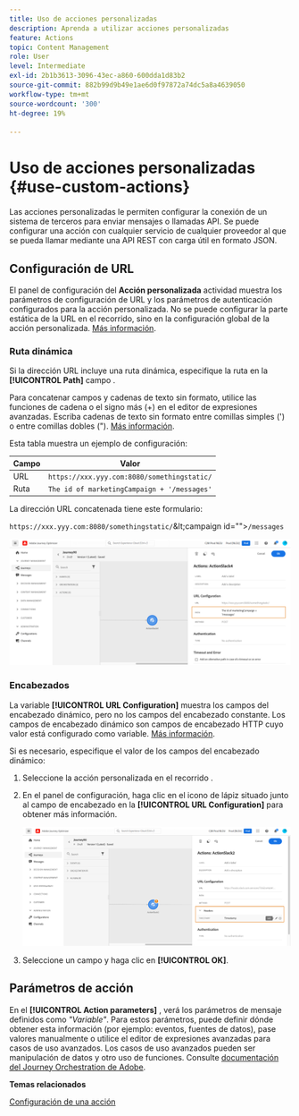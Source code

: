 ```yaml
---
title: Uso de acciones personalizadas
description: Aprenda a utilizar acciones personalizadas
feature: Actions
topic: Content Management
role: User
level: Intermediate
exl-id: 2b1b3613-3096-43ec-a860-600dda1d83b2
source-git-commit: 882b99d9b49e1ae6d0f97872a74dc5a8a4639050
workflow-type: tm+mt
source-wordcount: '300'
ht-degree: 19%

---
```


# Uso de acciones personalizadas {#use-custom-actions}

Las acciones personalizadas le permiten configurar la conexión de un sistema de terceros para enviar mensajes o llamadas API. Se puede configurar una acción con cualquier servicio de cualquier proveedor al que se pueda llamar mediante una API REST con carga útil en formato JSON.

## Configuración de URL

El panel de configuración del **Acción personalizada** actividad muestra los parámetros de configuración de URL y los parámetros de autenticación configurados para la acción personalizada. No se puede configurar la parte estática de la URL en el recorrido, sino en la configuración global de la acción personalizada. [Más información](../action/about-custom-action-configuration.md).

### Ruta dinámica

Si la dirección URL incluye una ruta dinámica, especifique la ruta en la **[!UICONTROL Path]** campo .

Para concatenar campos y cadenas de texto sin formato, utilice las funciones de cadena o el signo más (+) en el editor de expresiones avanzadas. Escriba cadenas de texto sin formato entre comillas simples (&#39;) o entre comillas dobles (&quot;). [Más información](expression/expressionadvanced.md).

Esta tabla muestra un ejemplo de configuración:

| Campo | Valor |
| --- | --- |
| URL | `https://xxx.yyy.com:8080/somethingstatic/` |
| Ruta | `The id of marketingCampaign + '/messages'` |

La dirección URL concatenada tiene este formulario:

`https://xxx.yyy.com:8080/somethingstatic/`\&lt;campaign id=&quot;&quot;>`/messages`

![](assets/journey-custom-action-url.png)

### Encabezados

La variable **[!UICONTROL URL Configuration]** muestra los campos del encabezado dinámico, pero no los campos del encabezado constante. Los campos de encabezado dinámico son campos de encabezado HTTP cuyo valor está configurado como variable. [Más información](../action/about-custom-action-configuration.md).

Si es necesario, especifique el valor de los campos del encabezado dinámico:

1. Seleccione la acción personalizada en el recorrido .
1. En el panel de configuración, haga clic en el icono de lápiz situado junto al campo de encabezado en la **[!UICONTROL URL Configuration]** para obtener más información.

   ![](assets/journey-dynamicheaderfield.png)

1. Seleccione un campo y haga clic en **[!UICONTROL OK]**.

## Parámetros de acción

En el **[!UICONTROL Action parameters]** , verá los parámetros de mensaje definidos como _&quot;Variable&quot;_. Para estos parámetros, puede definir dónde obtener esta información (por ejemplo: eventos, fuentes de datos), pase valores manualmente o utilice el editor de expresiones avanzadas para casos de uso avanzados. Los casos de uso avanzados pueden ser manipulación de datos y otro uso de funciones. Consulte [documentación del Journey Orchestration de Adobe](expression/expressionadvanced.md).

**Temas relacionados**

[Configuración de una acción](../action/about-custom-action-configuration.md)
